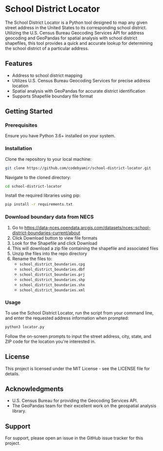 # School District Locator

The School District Locator is a Python tool designed to map any given street address in the United States to its corresponding school district. Utilizing the U.S. Census Bureau Geocoding Services API for address geocoding and GeoPandas for spatial analysis with school district shapefiles, this tool provides a quick and accurate lookup for determining the school district of a particular address.

## Features

- Address to school district mapping
- Utilizes U.S. Census Bureau Geocoding Services for precise address location
- Spatial analysis with GeoPandas for accurate district identification
- Supports Shapefile boundary file format

## Getting Started

### Prerequisites

Ensure you have Python 3.6+ installed on your system.

### Installation

Clone the repository to your local machine:

```bash
git clone https://github.com/codebyamir/school-district-locator.git
```

Navigate to the cloned directory:

```bash
cd school-district-locator
```

Install the required libraries using pip:

```bash
pip install -r requirements.txt
```

### Download boundary data from NECS

1. Go to https://data-nces.opendata.arcgis.com/datasets/nces::school-district-boundaries-current/about
2. Click Download button to view file formats
3. Look for the Shapefile and click Download
4. This will download a zip file containing the shapefile and associated files
5. Unzip the files into the repo directory
6. Rename the files to:
   - `school_district_boundaries.cpg`
   - `school_district_boundaries.dbf`
   - `school_district_boundaries.prj`
   - `school_district_boundaries.shp`
   - `school_district_boundaries.shx`
   - `school_district_boundaries.xml`

### Usage

To use the School District Locator, run the script from your command line, and enter the requested address information when prompted:

```bash
python3 locator.py
```

Follow the on-screen prompts to input the street address, city, state, and ZIP code for the location you're interested in.

## License

This project is licensed under the MIT License - see the LICENSE file for details.

## Acknowledgments

- U.S. Census Bureau for providing the Geocoding Services API.
- The GeoPandas team for their excellent work on the geospatial analysis library.

## Support

For support, please open an issue in the GitHub issue tracker for this project.
